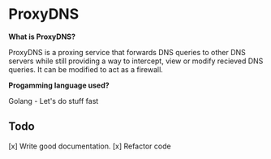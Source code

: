 # ProxyDNS
**What is ProxyDNS?**

ProxyDNS is a proxing service that forwards DNS queries to other DNS servers while still providing a way to intercept, view or modify recieved DNS queries. It can be modified to act as a firewall.

**Progamming language used?**

Golang - Let's do stuff fast
## Todo
[x] Write good documentation.
[x] Refactor code
